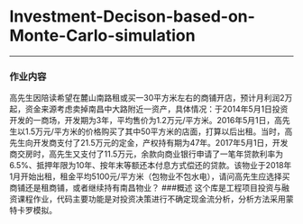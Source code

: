 # Investment-Decison-based-on-Monte-Carlo-simulation
---
### 作业内容
高先生因陪读希望在麓山南路租或买一30平方米左右的商铺开店，预计月利润2万起，资金来源考虑卖掉南昌中大路附近一资产，具体情况：于2014年5月1日投资开发的一商场，开发期为3年，平均售价为1.2万元/平方米。2016年5月1日，高先生以1.5万元/平方米的价格购买了其中50平方米的店面，打算以后出租。当时，高先生向开发商支付了21.5万元的定金，产权持有期为47年。2017年5月1日，开发商交房时，高先生又支付了11.5万元，余款向商业银行申请了一笔年贷款利率为6.5%、抵押年限为10年、按年末等额还本付息方式偿还的贷款。该物业于2018年1月开始出租，租金平均5100元/平方米（包物业不包水电），请问高先生应选择买商铺还是租商铺，或者继续持有南昌物业？
###概述
这个库是工程项目投资与融资课程作业，代码主要功能是对投资决策进行不确定现金流分析，分析方法采用蒙特卡罗模拟。
